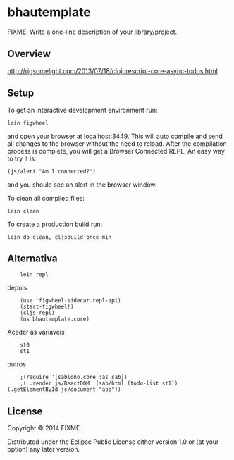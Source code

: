 # bhautemplate

FIXME: Write a one-line description of your library/project.

## Overview

http://rigsomelight.com/2013/07/18/clojurescript-core-async-todos.html

## Setup

To get an interactive development environment run:
    

    lein figwheel

and open your browser at [localhost:3449](http://localhost:3449/).
This will auto compile and send all changes to the browser without the
need to reload. After the compilation process is complete, you will
get a Browser Connected REPL. An easy way to try it is:

    (js/alert "Am I connected?")

and you should see an alert in the browser window.

To clean all compiled files:

    lein clean

To create a production build run:

    lein do clean, cljsbuild once min

## Alternativa

        lein repl
 
depois 

        (use 'figwheel-sidecar.repl-api)
        (start-figwheel!)
        (cljs-repl)
        (ns bhautemplate.core)
        
Aceder às variaveis
        
        st0
        st1
        
outros        
        
        ;(require '[sablono.core :as sab])
        ;( .render js/ReactDOM  (sab/html (todo-list st1)) (.getElementById js/document "app"))


## License

Copyright © 2014 FIXME

Distributed under the Eclipse Public License either version 1.0 or (at your option) any later version.